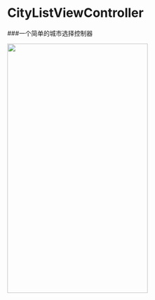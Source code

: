 # CityListViewController
###一个简单的城市选择控制器

<img src="https://github.com/NengQuan/CityListViewController/blob/master/CityListViewController/22.png" alt="" width="320" height="568" />
